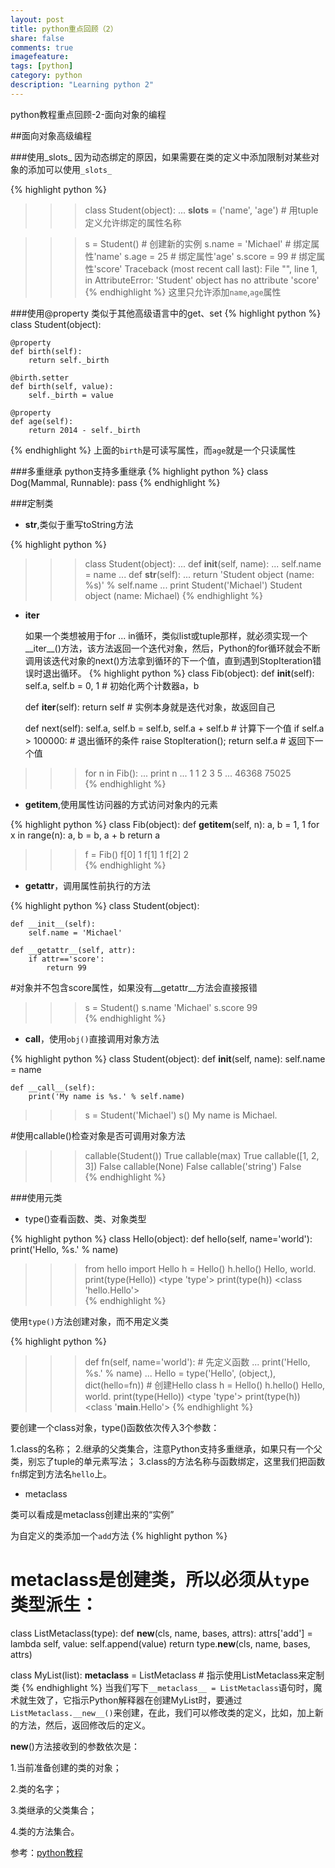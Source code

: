 ```yaml
---
layout: post
title: python重点回顾（2）
share: false
comments: true
imagefeature:
tags: [python]
category: python
description: "Learning python 2"
---
```


python教程重点回顾-2-面向对象的编程

<!--more-->

##面向对象高级编程

###使用_slots_
因为动态绑定的原因，如果需要在类的定义中添加限制对某些对象的添加可以使用`_slots_`

{% highlight python %}
>>> class Student(object):
...     __slots__ = ('name', 'age') # 用tuple定义允许绑定的属性名称


>>> s = Student() # 创建新的实例
>>> s.name = 'Michael' # 绑定属性'name'
>>> s.age = 25 # 绑定属性'age'
>>> s.score = 99 # 绑定属性'score'
Traceback (most recent call last):
  File "<stdin>", line 1, in <module>
AttributeError: 'Student' object has no attribute 'score'
{%  endhighlight %}
这里只允许添加`name`,`age`属性

###使用@property
类似于其他高级语言中的get、set
{% highlight python %}
class Student(object):

    @property
    def birth(self):
        return self._birth

    @birth.setter
    def birth(self, value):
        self._birth = value

    @property
    def age(self):
        return 2014 - self._birth
{%  endhighlight %}
上面的`birth`是可读写属性，而`age`就是一个只读属性

###多重继承
python支持多重继承
{% highlight python %}
class Dog(Mammal, Runnable):
    pass
{%  endhighlight %}

###定制类

* __str__,类似于重写toString方法

{% highlight python %}
>>> class Student(object):
...     def __init__(self, name):
...         self.name = name
...     def __str__(self):
...         return 'Student object (name: %s)' % self.name
...
>>> print Student('Michael')
Student object (name: Michael)
{%  endhighlight %}

* __iter__

	如果一个类想被用于for ... in循环，类似list或tuple那样，就必须实现一个__iter__()方法，该方法返回一个迭代对象，然后，Python的for循环就会不断调用该迭代对象的next()方法拿到循环的下一个值，直到遇到StopIteration错误时退出循环。
{% highlight python %}
class Fib(object):
    def __init__(self):
        self.a, self.b = 0, 1 # 初始化两个计数器a，b

    def __iter__(self):
        return self # 实例本身就是迭代对象，故返回自己

    def next(self):
        self.a, self.b = self.b, self.a + self.b # 计算下一个值
        if self.a > 100000: # 退出循环的条件
            raise StopIteration();
        return self.a # 返回下一个值

>>> for n in Fib():
...     print n
...
1
1
2
3
5
...
46368
75025      
{%  endhighlight %}

* __getitem__,使用属性访问器的方式访问对象内的元素

{% highlight python %}
class Fib(object):
    def __getitem__(self, n):
        a, b = 1, 1
        for x in range(n):
            a, b = b, a + b
        return a

>>> f = Fib()
>>> f[0]
1
>>> f[1]
1
>>> f[2]
2        
{%  endhighlight %}

* __getattr__，调用属性前执行的方法

{% highlight python %}
class Student(object):

    def __init__(self):
        self.name = 'Michael'

    def __getattr__(self, attr):
        if attr=='score':
            return 99

#对象并不包含score属性，如果没有__getattr__方法会直接报错
>>> s = Student()
>>> s.name
'Michael'
>>> s.score
99        
{%  endhighlight %}

* __call__，使用`obj()`直接调用对象方法


{% highlight python %}
class Student(object):
    def __init__(self, name):
        self.name = name

    def __call__(self):
        print('My name is %s.' % self.name)

>>> s = Student('Michael')
>>> s()
My name is Michael.


#使用callable()检查对象是否可调用对象方法
>>> callable(Student())
True
>>> callable(max)
True
>>> callable([1, 2, 3])
False
>>> callable(None)
False
>>> callable('string')
False        
{%  endhighlight %}

###使用元类

* type()查看函数、类、对象类型

{% highlight python %}
class Hello(object):
    def hello(self, name='world'):
        print('Hello, %s.' % name)

>>> from hello import Hello
>>> h = Hello()
>>> h.hello()
Hello, world.
>>> print(type(Hello))
<type 'type'>
>>> print(type(h))
<class 'hello.Hello'>        
{%  endhighlight %}

使用`type()`方法创建对象，而不用定义类

{% highlight python %}
>>> def fn(self, name='world'): # 先定义函数
...     print('Hello, %s.' % name)
...
>>> Hello = type('Hello', (object,), dict(hello=fn)) # 创建Hello class
>>> h = Hello()
>>> h.hello()
Hello, world.
>>> print(type(Hello))
<type 'type'>
>>> print(type(h))
<class '__main__.Hello'>
{%  endhighlight %}

要创建一个class对象，type()函数依次传入3个参数：

1.class的名称；
2.继承的父类集合，注意Python支持多重继承，如果只有一个父类，别忘了tuple的单元素写法；
3.class的方法名称与函数绑定，这里我们把函数`fn`绑定到方法名`hello`上。

* metaclass

类可以看成是metaclass创建出来的“实例”

为自定义的类添加一个`add`方法
{% highlight python %}
# metaclass是创建类，所以必须从`type`类型派生：
class ListMetaclass(type):
    def __new__(cls, name, bases, attrs):
        attrs['add'] = lambda self, value: self.append(value)
        return type.__new__(cls, name, bases, attrs)

class MyList(list):
    __metaclass__ = ListMetaclass # 指示使用ListMetaclass来定制类
{%  endhighlight %}
当我们写下`__metaclass__ = ListMetaclass`语句时，魔术就生效了，它指示Python解释器在创建MyList时，要通过`ListMetaclass.__new__()`来创建，在此，我们可以修改类的定义，比如，加上新的方法，然后，返回修改后的定义。

__new__()方法接收到的参数依次是：

1.当前准备创建的类的对象；

2.类的名字；

3.类继承的父类集合；

4.类的方法集合。

参考：[python教程](http://www.liaoxuefeng.com/wiki/001374738125095c955c1e6d8bb493182103fac9270762a000)
